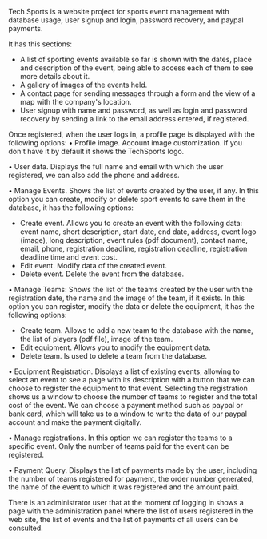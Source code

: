 Tech Sports is a website project for sports event management with database usage, user signup and login, password recovery, and paypal payments.

It has this sections:
- A list of sporting events available so far is shown with the dates, place and description of the event, being able to access each of them to see more details about it.
- A gallery of images of the events held.
- A contact page for sending messages through a form and the view of a map with the company's location.
- User signup with name and password, as well as login and password recovery by sending a link to the email address entered, if registered.

Once registered, when the user logs in, a profile page is displayed with the following options: 
• Profile image. Account image customization. If you don't have it by default it shows the TechSports logo.

• User data. Displays the full name and email with which the user registered, we can also add the phone and address.

• Manage Events. Shows the list of events created by the user, if any. In this option you can create, modify or delete sport events to save them in the database, it has the following options:
 - Create event. Allows you to create an event with the following data: event name, short description, start date, end date, address, event logo (image), long description, event rules (pdf document), contact name, email, phone, registration deadline, registration deadline, registration deadline time and event cost.
- Edit event. Modify data of the created event.
- Delete event. Delete the event from the database.

• Manage Teams: Shows the list of the teams created by the user with the registration date, the name and the image of the team, if it exists. In this option you can register, modify the data or delete the equipment, it has the following options:
- Create team. Allows to add a new team to the database with the name, the list of players (pdf file), image of the team.
- Edit equipment. Allows you to modify the equipment data.
- Delete team. Is used to delete a team from the database.

• Equipment Registration. Displays a list of existing events, allowing to select an event to see a page with its description with a button that we can choose to register the equipment to that event. Selecting the registration shows us a window to choose the number of teams to register and the total cost of the event. We can choose a payment method such as paypal or bank card, which will take us to a window to write the data of our paypal account and make the payment digitally.

• Manage registrations. In this option we can register the teams to a specific event. Only the number of teams paid for the event can be registered.

• Payment Query. Displays the list of payments made by the user, including the number of teams registered for payment, the order number generated, the name of the event to which it was registered and the amount paid.

There is an administrator user that at the moment of logging in shows a page with the administration panel where the list of users registered in the web site, the list of events and the list of payments of all users can be consulted.
